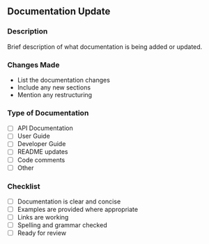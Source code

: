 ## Documentation Update

### Description
Brief description of what documentation is being added or updated.

### Changes Made
- List the documentation changes
- Include any new sections
- Mention any restructuring

### Type of Documentation
- [ ] API Documentation
- [ ] User Guide
- [ ] Developer Guide
- [ ] README updates
- [ ] Code comments
- [ ] Other

### Checklist
- [ ] Documentation is clear and concise
- [ ] Examples are provided where appropriate
- [ ] Links are working
- [ ] Spelling and grammar checked
- [ ] Ready for review